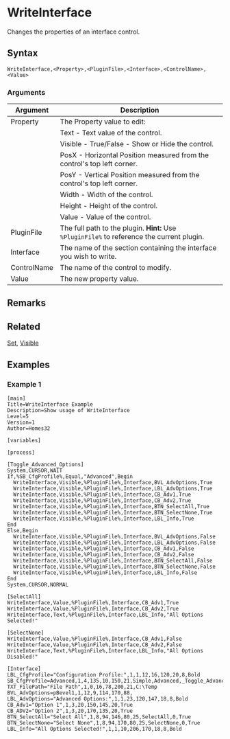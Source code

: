 # WriteInterface

Changes the properties of an interface control.

## Syntax

```pebakery
WriteInterface,<Property>,<PluginFile>,<Interface>,<ControlName>,<Value>
```

### Arguments

| Argument | Description |
| --- | --- |
| Property | The Property value to edit:
|| Text - Text value of the control. |
|| Visible - True/False - Show or Hide the control. |
|| PosX - Horizontal Position measured from the control's top left corner. |
|| PosY - Vertical Position measured from the control's top left corner. |
|| Width - Width of the control. |
|| Height - Height of the control. |
|| Value - Value of the control. |
| PluginFile | The full path to the plugin. **Hint:** Use `%PluginFile%` to reference the current plugin. |
| Interface | The name of the section containing the interface you wish to write. |
| ControlName | The name of the control to modify. |
| Value | The new property value. |

## Remarks

## Related

[Set](../14_Control/Set.md), [Visible](./Visible.md)

## Examples

### Example 1

```pebakery
[main]
Title=WriteInterface Example
Description=Show usage of WriteInterface
Level=5
Version=1
Author=Homes32

[variables]

[process]

[Toggle_Advanced_Options]
System,CURSOR,WAIT
If,%SB_CfgProfile%,Equal,"Advanced",Begin
  WriteInterface,Visible,%PluginFile%,Interface,BVL_AdvOptions,True
  WriteInterface,Visible,%PluginFile%,Interface,LBL_AdvOptions,True
  WriteInterface,Visible,%PluginFile%,Interface,CB_Adv1,True
  WriteInterface,Visible,%PluginFile%,Interface,CB_Adv2,True
  WriteInterface,Visible,%PluginFile%,Interface,BTN_SelectAll,True
  WriteInterface,Visible,%PluginFile%,Interface,BTN_SelectNone,True
  WriteInterface,Visible,%PluginFile%,Interface,LBL_Info,True
End
Else,Begin
  WriteInterface,Visible,%PluginFile%,Interface,BVL_AdvOptions,False
  WriteInterface,Visible,%PluginFile%,Interface,LBL_AdvOptions,False
  WriteInterface,Visible,%PluginFile%,Interface,CB_Adv1,False
  WriteInterface,Visible,%PluginFile%,Interface,CB_Adv2,False
  WriteInterface,Visible,%PluginFile%,Interface,BTN_SelectAll,False
  WriteInterface,Visible,%PluginFile%,Interface,BTN_SelectNone,False
  WriteInterface,Visible,%PluginFile%,Interface,LBL_Info,False
End
System,CURSOR,NORMAL

[SelectAll]
WriteInterface,Value,%PluginFile%,Interface,CB_Adv1,True
WriteInterface,Value,%PluginFile%,Interface,CB_Adv2,True
WriteInterface,Text,%PluginFile%,Interface,LBL_Info,"All Options Selected!"

[SelectNone]
WriteInterface,Value,%PluginFile%,Interface,CB_Adv1,False
WriteInterface,Value,%PluginFile%,Interface,CB_Adv2,False
WriteInterface,Text,%PluginFile%,Interface,LBL_Info,"All Options Disabled!"

[Interface]
LBL_CfgProfile="Configuration Profile:",1,1,12,16,120,20,8,Bold
SB_CfgProfile=Advanced,1,4,135,10,150,21,Simple,Advanced,_Toggle_Advanced_Options_,True
TXT_FilePath="File Path",1,0,16,78,200,21,C:\Temp
BVL_AdvOptions=pBevel1,1,12,9,114,170,88,
LBL_AdvOptions="Advanced Options:",1,1,23,120,147,18,8,Bold
CB_Adv1="Option 1",1,3,20,150,145,20,True
CB_ADV2="Option 2",1,3,20,170,135,20,True
BTN_SelectAll="Select All",1,8,94,146,80,25,SelectAll,0,True
BTN_SelectNone="Select None",1,8,94,170,80,25,SelectNone,0,True
LBL_Info="All Options Selected!",1,1,10,206,170,18,8,Bold
```
